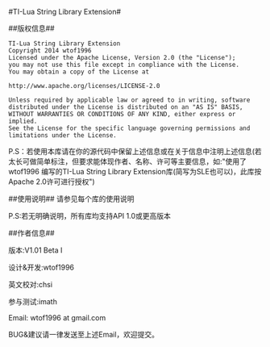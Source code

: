 #TI-Lua String Library Extension#

##版权信息##

    TI-Lua String Library Extension
 	Copyright 2014 wtof1996
    Licensed under the Apache License, Version 2.0 (the "License");
    you may not use this file except in compliance with the License.
    You may obtain a copy of the License at

    http://www.apache.org/licenses/LICENSE-2.0

    Unless required by applicable law or agreed to in writing, software
    distributed under the License is distributed on an "AS IS" BASIS,
    WITHOUT WARRANTIES OR CONDITIONS OF ANY KIND, either express or implied.
    See the License for the specific language governing permissions and
    limitations under the License.

P.S：若使用本库请在你的源代码中保留上述信息或在关于信息中注明上述信息(若太长可做简单标注，但要求能体现作者、名称、许可等主要信息，如:"使用了wtof1996 编写的TI-Lua String Library Extension库(简写为SLE也可以)，此库按 Apache 2.0许可进行授权")

##使用说明##
请参见每个库的使用说明

P.S:若无明确说明，所有库均支持API 1.0或更高版本

##作者信息##

版本:V1.01 Beta I

设计&开发:wtof1996

英文校对:chsi

参与测试:imath

Email: wtof1996 at gmail.com

BUG&建议请一律发送至上述Email，欢迎提交。